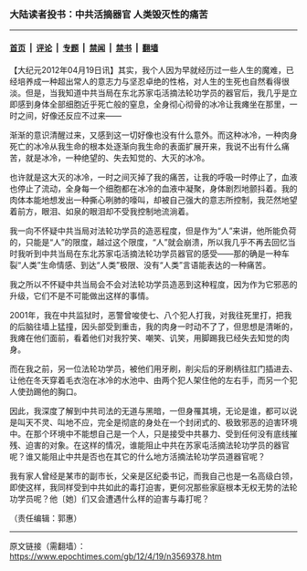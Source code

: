 ### 大陆读者投书：中共活摘器官 人类毁灭性的痛苦

---

#### [首页](../../../..?n3569378) &nbsp;|&nbsp; [评论](../../../../../epoch-comment?n3569378) &nbsp;|&nbsp; [专题](../../../../../epoch-special?n3569378) &nbsp;|&nbsp; [禁闻](../../../../../epoch-news?n3569378) &nbsp;|&nbsp; [禁书](../../../../../books?n3569378) &nbsp;|&nbsp; [翻墙](https://github.com/gfw-breaker/nogfw/blob/master/README.md?n3569378)


<div class="post_content" id="artbody" itemprop="articleBody">
 <!-- article content begin -->
 <p>
  【大纪元2012年04月19日讯】其实，我个人因为早就经历过一些人生的魔难，已经培养成一种超出常人的意志力与坚忍卓绝的性格，对人生的生死也自然看得很淡。但是，当我知道中共当局在东北苏家屯活摘法轮功学员的器官后，我几乎是立即感到身体全部细胞近乎死亡般的窒息，全身彻心彻骨的冰冷让我瘫坐在那里，一时之间，好像还反应不过来——
 </p>
 <p>
  渐渐的意识清醒过来，又感到这一切好像也没有什么意外。而这种冰冷，一种肉身死亡的冰冷从我生命的根本处逐渐向我生命的表面扩展开来，我说不出有什么痛苦，就是冰冷，一种绝望的、失去知觉的、大灭的冰冷。
 </p>
 <p>
  也许就是这大灭的冰冷，一时之间灭掉了我的痛苦，让我的呼吸一时停止了，血液也停止了流动，全身每一个细胞都在冰冷的血液中凝聚，身体剧烈地颤抖着。我的肉体本能地想发出一种撕心咧肺的嚎叫，却被自己强大的意志所控制，我茫然地望着前方，眼泪、如泉的眼泪却不受我控制地流淌着。
 </p>
 <p>
  我一向不怀疑中共当局对法轮功学员的造恶程度，但是作为“人”来讲，他所能负荷的，只能是“人”的限度，越过这个限度，“人”就会崩溃，所以我几乎不再去回忆当时我听到中共当局在东北苏家屯活摘法轮功学员器官的感受——那的确是一种车裂“人类”生命情感、到达“人类”极限、没有“人类”言语能表达的一种痛苦。
 </p>
 <p>
  我之所以不怀疑中共当局会不会对法轮功学员造恶到这种程度，因为作为它邪恶的升级，它们不是不可能做出这样的事情。
 </p>
 <p>
  2001年，我在中共监狱时，恶警曾唆使七、八个犯人打我，对我往死里打，把我的后脑往墙上猛撞，因头部受到重击，我的肉身一时动不了了，但思想是清晰的，我瘫在他们面前，看着他们对我狞笑、嘲笑、讥笑，用脚踢我已经失去知觉的肉身。
 </p>
 <p>
  而在我之前，另一位法轮功学员，被他们用牙刷，削尖后的牙刷柄往肛门插进去、让他在冬天穿着毛衣泡在冰冷的水池中、由两个犯人架住他的左右手，而另一个犯人使劲踢他的胸口。
 </p>
 <p>
  因此，我深度了解到中共司法的无道与黑暗，一但身罹其境，无论是谁，都可以说是叫天不灵、叫地不应，完全是彻底的身处在一个封闭式的、极致邪恶的迫害环境中。在那个环境中不能想自己是一个人，只是接受中共暴力、受到任何没有底线摧残、迫害的对象。在这样的情况，谁能阻止中共在苏家屯活摘法轮功学员的器官呢？谁又能阻止中共是否也在其它的什么地方活摘法轮功学员道器官呢？
 </p>
 <p>
  我有家人曾经是某市的副市长，父亲是区纪委书记，而我自己也是一名高级白领，即使这样，我同样受到中共如此的毒打迫害，更何况那些家庭根本无权无势的法轮功学员呢？他〔她〕们又会遭遇什么样的迫害与毒打呢？
 </p>
 <p>
  （责任编辑：郭惠）
 </p>
 <!-- article content end -->
 <div id="below_article_ad">
 </div>
</div>


---

原文链接（需翻墙）：https://www.epochtimes.com/gb/12/4/19/n3569378.htm